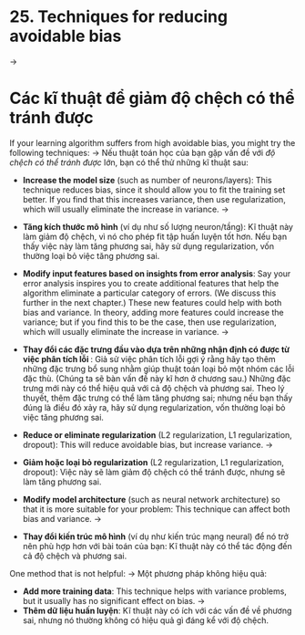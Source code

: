 # 25. Techniques for reducing avoidable bias
->
# Các kĩ thuật để giảm độ chệch có thể tránh được

If your learning algorithm suffers from high avoidable bias, you might try the following techniques:
->
Nếu thuật toán học của bạn gặp vấn đề với *độ chệch có thể tránh được* lớn, bạn có thể thử những kĩ thuật sau:

* **Increase the model size** ​(such as number of neurons/layers): This technique reduces bias, since it should allow you to fit the training set better. If you find that this increases variance, then use regularization, which will usually eliminate the increase in variance.
->
* **Tăng kích thước mô hình** (ví dụ như số lượng neuron/tầng): Kĩ thuật này làm giảm độ chệch, vì nó cho phép fit tập huấn luyện tốt hơn. Nếu bạn thấy việc này làm tăng phương sai, hãy sử dụng regularization, vốn thường loại bỏ việc tăng phương sai.


* **Modify input features based on insights from error analysis​**: Say your error analysis inspires you to create additional features that help the algorithm eliminate a particular category of errors. (We discuss this further in the next chapter.) These new features could help with both bias and variance. In theory, adding more features could increase the variance; but if you find this to be the case, then use regularization, which will usually eliminate the increase in variance.
->
* **Thay đổi các đặc trưng đầu vào dựa trên những nhận định có được từ việc phân tích lỗi ​**: Giả sử việc phân tích lỗi gợi ý rằng hãy tạo thêm những đặc trưng bổ sung nhằm giúp thuật toán loại bỏ một nhóm các lỗi đặc thù. (Chúng ta sẽ bàn vấn đề này kĩ hơn ở chương sau.) Những đặc trưng mới này có thể hiệu quả với cả độ chệch và phương sai. Theo lý thuyết, thêm đặc trưng có thể làm tăng phương sai; nhưng nếu bạn thấy đúng là điều đó xảy ra, hãy sử dụng regularization, vốn thường loại bỏ việc tăng phương sai.

* **Reduce or eliminate regularization​** (L2 regularization, L1 regularization, dropout): This will reduce avoidable bias, but increase variance.
->
* **Giảm hoặc loại bỏ regularization​** (L2 regularization, L1 regularization, dropout): Việc này sẽ làm giảm độ chệch có thể tránh được, nhưng sẽ làm tăng phương sai.

* **Modify model architecture​** (such as neural network architecture) so that it is more suitable for your problem: This technique can affect both bias and variance.
->
* **Thay đổi kiến trúc mô hình** (ví dụ như kiến trúc mạng neural) để nó trở nên phù hợp hơn với bài toán của bạn: Kĩ thuật này có thể tác động đến cả độ chệch và phương sai.

One method that is not helpful:
->
Một phương pháp không hiệu quả:

* **Add more training data​**: This technique helps with variance problems, but it usually has no significant effect on bias.
->
* **Thêm dữ liệu huấn luyện​**: Kĩ thuật này có ích với các vấn đề về phương sai, nhưng nó thường không có hiệu quả gì đáng kể với độ chệch.
